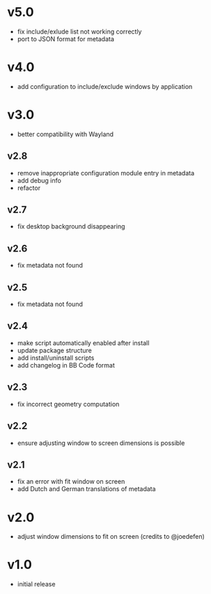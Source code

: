 # v5.0
- fix include/exlude list not working correctly
- port to JSON format for metadata

# v4.0
- add configuration to include/exclude windows by application

# v3.0
- better compatibility with Wayland

## v2.8
- remove inappropriate configuration module entry in metadata
- add debug info
- refactor

## v2.7
- fix desktop background disappearing

## v2.6
- fix metadata not found

## v2.5
- fix metadata not found

## v2.4
- make script automatically enabled after install
- update package structure
- add install/uninstall scripts
- add changelog in BB Code format

## v2.3
- fix incorrect geometry computation

## v2.2
- ensure adjusting window to screen dimensions is possible

## v2.1
- fix an error with fit window on screen
- add Dutch and German translations of metadata

# v2.0
- adjust window dimensions to fit on screen (credits to @joedefen)

# v1.0
- initial release
